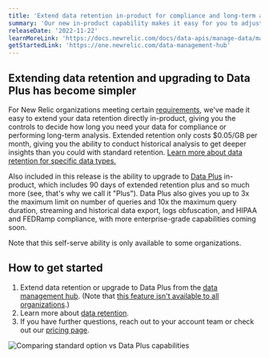 ```yaml
---
title: 'Extend data retention in-product for compliance and long-term analysis'
summary: 'Our new in-product capability makes it easy for you to adjust your retention or access Data Plus without needing to contact sales'
releaseDate: '2022-11-22'
learnMoreLink: 'https://docs.newrelic.com/docs/data-apis/manage-data/manage-data-retention/#adjust-retention'
getStartedLink: 'https://one.newrelic.com/data-management-hub'
---
```


## Extending data retention and upgrading to Data Plus has become simpler

For New Relic organizations meeting certain [requirements](https://docs.newrelic.com/docs/data-apis/manage-data/manage-data-retention#requirements), we've made it easy to extend your data retention directly in-product, giving you the controls to decide how long you need your data for compliance or performing long-term analysis. Extended retention only costs \$0.05/GB per month, giving you the ability to conduct historical analysis to get deeper insights than you could with standard retention. [Learn more about data retention for specific data types.](https://docs.newrelic.com/docs/data-apis/manage-data/manage-data-retention/#retention-periods)

Also included in this release is the ability to upgrade to [Data Plus](https://docs.newrelic.com/docs/accounts/accounts-billing/new-relic-one-pricing-billing/data-ingest-billing/#data-plus) in-product, which includes 90 days of extended retention plus and so much more (see, that's why we call it "Plus"). Data Plus also gives you up to 3x the maximum limit on number of queries and 10x the maximum query duration, streaming and historical data export, logs obfuscation, and HIPAA and FEDRamp compliance, with more enterprise-grade capabilities coming soon.

Note that this self-serve ability is only available to some organizations.

## How to get started

1. Extend data retention or upgrade to Data Plus from the [data management hub](https://one.newrelic.com/data-management-hub). (Note that [this feature isn't available to all organizations](https://docs.newrelic.com/docs/data-apis/manage-data/manage-data-retention#requirements).)
2. Learn more about [data retention](https://docs.newrelic.com/docs/data-apis/manage-data/manage-data-retention/#retention-periods).
3. If you have further questions, reach out to your account team or check out our [pricing page](https://newrelic.com/pricing).

![Comparing standard option vs Data Plus capabilities](/images/compare-data-options-1.webp 'Comparing standard option vs Data Plus capabilities')
